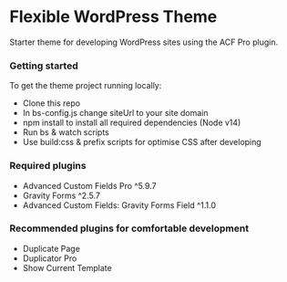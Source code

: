 # Flexible WordPress Theme #

Starter theme for developing WordPress sites using the ACF Pro plugin.

### Getting started ###

To get the theme project running locally:

* Clone this repo
* In bs-config.js change siteUrl to your site domain
* npm install to install all required dependencies (Node v14)
* Run bs & watch scripts
* Use build:css & prefix scripts for optimise CSS after developing

### Required plugins ###

* Advanced Custom Fields Pro ^5.9.7
* Gravity Forms ^2.5.7
* Advanced Custom Fields: Gravity Forms Field ^1.1.0

### Recommended plugins for comfortable development ###
* Duplicate Page
* Duplicator Pro
* Show Current Template
